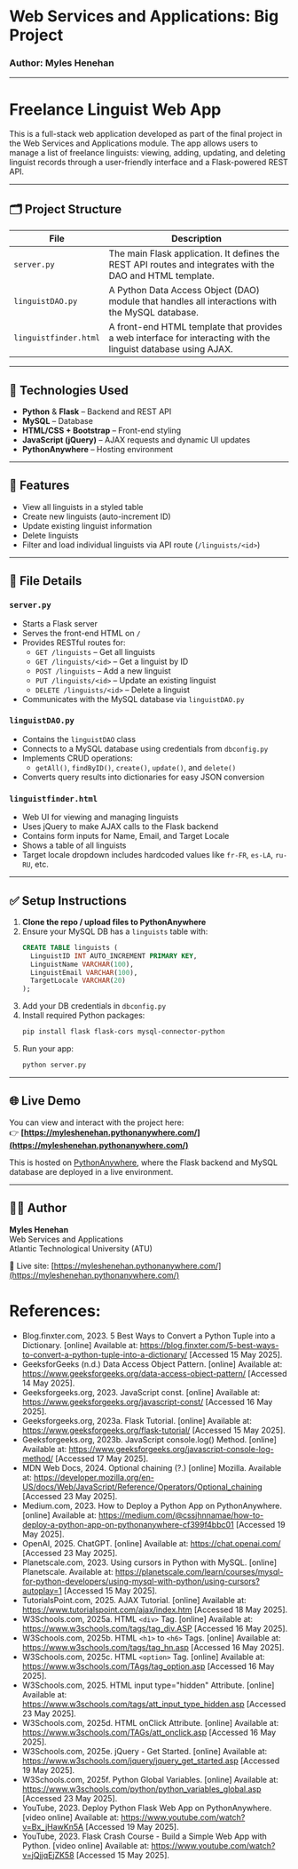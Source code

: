 # Web Services and Applications: Big Project
### Author: Myles Henehan

***
# Freelance Linguist Web App  

This is a full-stack web application developed as part of the final project in the Web Services and Applications module. The app allows users to manage a list of freelance linguists: viewing, adding, updating, and deleting linguist records through a user-friendly interface and a Flask-powered REST API.

---

## 🗂 Project Structure

| File | Description |
|------|-------------|
| `server.py` | The main Flask application. It defines the REST API routes and integrates with the DAO and HTML template. |
| `linguistDAO.py` | A Python Data Access Object (DAO) module that handles all interactions with the MySQL database. |
| `linguistfinder.html` | A front-end HTML template that provides a web interface for interacting with the linguist database using AJAX. |

---

## 🔧 Technologies Used

- **Python** & **Flask** – Backend and REST API
- **MySQL** – Database
- **HTML/CSS + Bootstrap** – Front-end styling
- **JavaScript (jQuery)** – AJAX requests and dynamic UI updates
- **PythonAnywhere** – Hosting environment

---

## 🚀 Features

- View all linguists in a styled table
- Create new linguists (auto-increment ID)
- Update existing linguist information
- Delete linguists
- Filter and load individual linguists via API route (`/linguists/<id>`)

---

## 📁 File Details

### `server.py`
- Starts a Flask server
- Serves the front-end HTML on `/`
- Provides RESTful routes for:
  - `GET /linguists` – Get all linguists
  - `GET /linguists/<id>` – Get a linguist by ID
  - `POST /linguists` – Add a new linguist
  - `PUT /linguists/<id>` – Update an existing linguist
  - `DELETE /linguists/<id>` – Delete a linguist
- Communicates with the MySQL database via `linguistDAO.py`

### `linguistDAO.py`
- Contains the `linguistDAO` class
- Connects to a MySQL database using credentials from `dbconfig.py`
- Implements CRUD operations:
  - `getAll()`, `findByID()`, `create()`, `update()`, and `delete()`
- Converts query results into dictionaries for easy JSON conversion

### `linguistfinder.html`
- Web UI for viewing and managing linguists
- Uses jQuery to make AJAX calls to the Flask backend
- Contains form inputs for Name, Email, and Target Locale
- Shows a table of all linguists
- Target locale dropdown includes hardcoded values like `fr-FR`, `es-LA`, `ru-RU`, etc.

---

## ✅ Setup Instructions

1. **Clone the repo / upload files to PythonAnywhere**
2. Ensure your MySQL DB has a `linguists` table with:
   ```sql
   CREATE TABLE linguists (
     LinguistID INT AUTO_INCREMENT PRIMARY KEY,
     LinguistName VARCHAR(100),
     LinguistEmail VARCHAR(100),
     TargetLocale VARCHAR(20)
   );
   ```
3. Add your DB credentials in `dbconfig.py`
4. Install required Python packages:
   ```bash
   pip install flask flask-cors mysql-connector-python
   ```
5. Run your app:
   ```bash
   python server.py
   ```

---

## 🌐 Live Demo

You can view and interact with the project here:  
👉 **[https://myleshenehan.pythonanywhere.com/](https://myleshenehan.pythonanywhere.com/)**

This is hosted on [PythonAnywhere](https://www.pythonanywhere.com/), where the Flask backend and MySQL database are deployed in a live environment.

---

## 👩‍🎓 Author

**Myles Henehan**  
Web Services and Applications  
Atlantic Technological University (ATU)

🔗 Live site: [https://myleshenehan.pythonanywhere.com/](https://myleshenehan.pythonanywhere.com/)


# References:
- Blog.finxter.com, 2023. 5 Best Ways to Convert a Python Tuple into a Dictionary. [online] Available at: https://blog.finxter.com/5-best-ways-to-convert-a-python-tuple-into-a-dictionary/ [Accessed 15 May 2025].
- GeeksforGeeks (n.d.) Data Access Object Pattern. [online] Available at: https://www.geeksforgeeks.org/data-access-object-pattern/ [Accessed 14 May 2025].
- Geeksforgeeks.org, 2023. JavaScript const. [online] Available at: https://www.geeksforgeeks.org/javascript-const/ [Accessed 16 May 2025].
- Geeksforgeeks.org, 2023a. Flask Tutorial. [online] Available at: https://www.geeksforgeeks.org/flask-tutorial/ [Accessed 15 May 2025].
- Geeksforgeeks.org, 2023b. JavaScript console.log() Method. [online] Available at: https://www.geeksforgeeks.org/javascript-console-log-method/ [Accessed 17 May 2025].
- MDN Web Docs, 2024. Optional chaining (?.) [online] Mozilla. Available at: https://developer.mozilla.org/en-US/docs/Web/JavaScript/Reference/Operators/Optional_chaining [Accessed 23 May 2025].
- Medium.com, 2023. How to Deploy a Python App on PythonAnywhere. [online] Available at: https://medium.com/@cssjhnnamae/how-to-deploy-a-python-app-on-pythonanywhere-cf399f4bbc01 [Accessed 19 May 2025].
- OpenAI, 2025. ChatGPT. [online] Available at: https://chat.openai.com/ [Accessed 23 May 2025].
- Planetscale.com, 2023. Using cursors in Python with MySQL. [online] Planetscale. Available at: https://planetscale.com/learn/courses/mysql-for-python-developers/using-mysql-with-python/using-cursors?autoplay=1 [Accessed 15 May 2025].
- TutorialsPoint.com, 2025. AJAX Tutorial. [online] Available at: https://www.tutorialspoint.com/ajax/index.htm [Accessed 18 May 2025].
- W3Schools.com, 2025a. HTML `<div>` Tag. [online] Available at: https://www.w3schools.com/tags/tag_div.ASP [Accessed 16 May 2025].
- W3Schools.com, 2025b. HTML `<h1>` to `<h6>` Tags. [online] Available at: https://www.w3schools.com/tags/tag_hn.asp [Accessed 16 May 2025].
- W3Schools.com, 2025c. HTML `<option>` Tag. [online] Available at: https://www.w3schools.com/TAgs/tag_option.asp [Accessed 16 May 2025].
- W3Schools.com, 2025. HTML input type="hidden" Attribute. [online] Available at: https://www.w3schools.com/tags/att_input_type_hidden.asp [Accessed 23 May 2025].
- W3Schools.com, 2025d. HTML onClick Attribute. [online] Available at: https://www.w3schools.com/TAGs/att_onclick.asp [Accessed 16 May 2025].
- W3Schools.com, 2025e. jQuery - Get Started. [online] Available at: https://www.w3schools.com/jquery/jquery_get_started.asp [Accessed 19 May 2025].
- W3Schools.com, 2025f. Python Global Variables. [online] Available at: https://www.w3schools.com/python/python_variables_global.asp [Accessed 23 May 2025].
- YouTube, 2023. Deploy Python Flask Web App on PythonAnywhere. [video online] Available at: https://www.youtube.com/watch?v=Bx_jHawKn5A [Accessed 19 May 2025].
- YouTube, 2023. Flask Crash Course - Build a Simple Web App with Python. [video online] Available at: https://www.youtube.com/watch?v=jQjjqEjZK58 [Accessed 15 May 2025].





